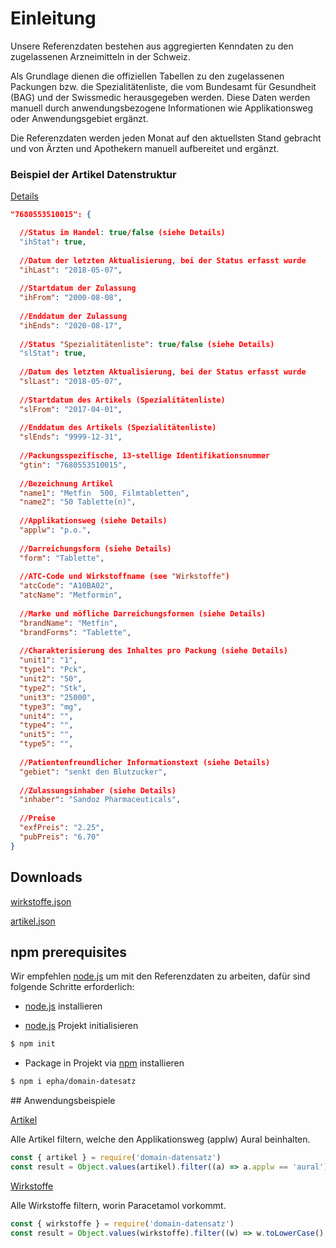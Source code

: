 # Einleitung

Unsere Referenzdaten bestehen aus aggregierten Kenndaten zu den zugelassenen Arzneimitteln in der Schweiz.

Als Grundlage dienen die offiziellen Tabellen zu den zugelassenen Packungen bzw. die Spezialitätenliste, die vom Bundesamt für Gesundheit (BAG) und der Swissmedic herausgegeben werden. Diese Daten werden manuell durch anwendungsbezogene Informationen wie Applikationsweg oder Anwendungsgebiet ergänzt.

Die Referenzdaten werden jeden Monat auf den aktuellsten Stand gebracht und von Ärzten und Apothekern manuell aufbereitet und ergänzt.

### Beispiel der Artikel Datenstruktur

[Details](docs/artikel)

```JSON
"7680553510015": {

  //Status im Handel: true/false (siehe Details)
  "ihStat": true,
      
  //Datum der letzten Aktualisierung, bei der Status erfasst wurde
  "ihLast": "2018-05-07",
      
  //Startdatum der Zulassung 
  "ihFrom": "2000-08-08",
      
  //Enddatum der Zulassung
  "ihEnds": "2020-08-17",
      
  //Status "Spezialitätenliste": true/false (siehe Details)
  "slStat": true,
      
  //Datum des letzten Aktualisierung, bei der Status erfasst wurde 
  "slLast": "2018-05-07",
      
  //Startdatum des Artikels (Spezialitätenliste)     
  "slFrom": "2017-04-01",
      
  //Enddatum des Artikels (Spezialitätenliste) 
  "slEnds": "9999-12-31",
      
  //Packungsspezifische, 13-stellige Identifikationsnummer
  "gtin": "7680553510015",
      
  //Bezeichnung Artikel
  "name1": "Metfin  500, Filmtabletten",
  "name2": "50 Tablette(n)",
      
  //Applikationsweg (siehe Details)
  "applw": "p.o.",
      
  //Darreichungsform (siehe Details)
  "form": "Tablette",
      
  //ATC-Code und Wirkstoffname (see "Wirkstoffe")
  "atcCode": "A10BA02",
  "atcName": "Metformin",
      
  //Marke und möfliche Darreichungsformen (siehe Details)
  "brandName": "Metfin",
  "brandForms": "Tablette",
      
  //Charakterisierung des Inhaltes pro Packung (siehe Details)
  "unit1": "1",
  "type1": "Pck",
  "unit2": "50",
  "type2": "Stk",
  "unit3": "25000",
  "type3": "mg",
  "unit4": "",
  "type4": "",
  "unit5": "",
  "type5": "",
      
  //Patientenfreundlicher Informationstext (siehe Details)
  "gebiet": "senkt den Blutzucker",
      
  //Zulassungsinhaber (siehe Details)
  "inhaber": "Sandoz Pharmaceuticals",
      
  //Preise
  "exfPreis": "2.25",
  "pubPreis": "6.70"
}
```

## Downloads

<section class='downloads-wrapper'>

  <a class='download' href="data/wirkstoffe.json" download="wirkstoffe.json">wirkstoffe.json</a>

  <a class='download' href="data/artikel.json" download="artikel.json">artikel.json</a>

</section>

## npm prerequisites

Wir empfehlen [node.js](https://nodejs.org/en/) um mit den Referenzdaten zu arbeiten, dafür sind folgende Schritte erforderlich:

- [node.js](https://nodejs.org/en/) installieren

- [node.js](https://nodejs.org/en/) Projekt initialisieren

```bash
$ npm init
```

- Package in Projekt via [npm](https://www.npmjs.com/) installieren

```bash
$ npm i epha/domain-datesatz
```

## Anwendungsbeispiele

[Artikel](docs/artikel.md)

Alle Artikel filtern, welche den Applikationsweg (applw) Aural beinhalten.
```javascript
const { artikel } = require('domain-datensatz')
const result = Object.values(artikel).filter((a) => a.applw == 'aural')
```

[Wirkstoffe](docs/wirkstoffe.md)


Alle Wirkstoffe filtern, worin Paracetamol vorkommt.

```javascript
const { wirkstoffe } = require('domain-datensatz')
const result = Object.values(wirkstoffe).filter((w) => w.toLowerCase().includes('paracetamol'))
```

